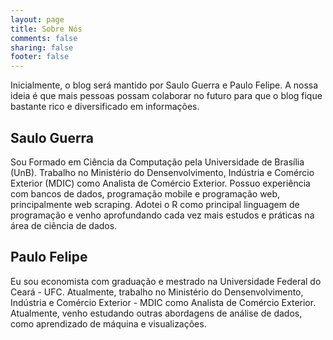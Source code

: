 ```yaml
---
layout: page
title: Sobre Nós
comments: false
sharing: false
footer: false
---
```


Inicialmente, o blog será mantido por Saulo Guerra e Paulo Felipe. A nossa ideia é que mais pessoas possam colaborar no futuro para que o blog fique bastante rico e diversificado em informações.

## Saulo Guerra

Sou Formado em Ciência da Computação pela Universidade de Brasília (UnB). Trabalho no Ministério do Densenvolvimento, Indústria e Comércio Exterior (MDIC) como Analista de Comércio Exterior. Possuo experiência com bancos de dados, programação mobile e programação web, principalmente web scraping. Adotei o R como principal linguagem de programação e venho aprofundando cada vez mais estudos e práticas na área de ciência de dados.


## Paulo Felipe

Eu sou economista com graduação e mestrado na Universidade Federal do Ceará - UFC. Atualmente, trabalho no Ministério do Densenvolvimento, Indústria e Comércio Exterior - MDIC como Analista de Comércio Exterior. Atualmente, venho estudando outras abordagens de análise de dados, como aprendizado de máquina e visualizações. 

